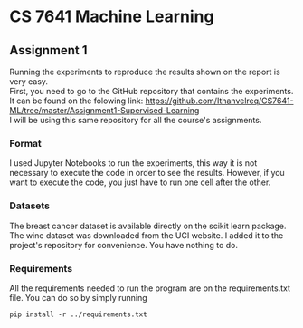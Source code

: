 # CS 7641 Machine Learning
## Assignment 1
Running the experiments to reproduce the results shown on the report is very easy.   
First, you need to go to the GitHub repository that contains the experiments. It can 
be found on the folowing link: https://github.com/Ithanvelreq/CS7641-ML/tree/master/Assignment1-Supervised-Learning  
I will be using this same repository for all the course's assignments.
### Format
I used Jupyter Notebooks to run the experiments, this way it is not necessary to execute 
the code in order to see the results. However, if you want to execute the code, you just have to run one cell after the 
other.
### Datasets
The breast cancer dataset is available directly on the scikit learn package.  
The wine dataset was downloaded from the UCI website. I added it to the project's repository for convenience. 
You have nothing to do.
### Requirements
All the requirements needed to run the program are on the requirements.txt file. You can do so by simply running
```shell
pip install -r ../requirements.txt
```